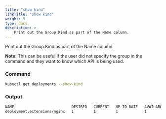 ```yaml
---
title: "show kind"
linkTitle: "show kind"
weight: 5
type: docs
description: >
    Print out the Group.Kind as part of the Name column.
---
```


Print out the Group.Kind as part of the Name column.

**Note:** This can be useful if the user did not specify the group in the command and
they want to know which API is being used.

### Command
```bash
kubectl get deployments --show-kind
```

### Output
```bash
NAME                          DESIRED   CURRENT   UP-TO-DATE   AVAILABLE   AGE
deployment.extensions/nginx   1         1         1            1           8m
```